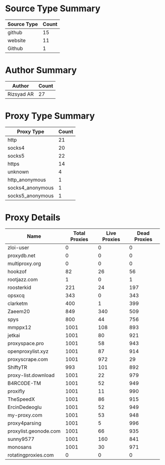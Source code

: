 # Source Type Summary

| Source Type | Count |
|-------------|-------|
| github | 15 |
| website | 11 |
| Github | 1 |


# Author Summary

| Author | Count |
|--------|-------|
| Rizsyad AR | 27 |


# Proxy Type Summary

| Proxy Type | Count |
|------------|-------|
| http | 21 |
| socks4 | 20 |
| socks5 | 22 |
| https | 14 |
| unknown | 4 |
| http_anonymous | 1 |
| socks4_anonymous | 1 |
| socks5_anonymous | 1 |


# Proxy Details

| Name | Total Proxies | Live Proxies | Dead Proxies |
|------|---------------|--------------|---------------|
| zloi-user | 0 | 0 | 0 |
| proxydb.net | 0 | 0 | 0 |
| multiproxy.org | 0 | 0 | 0 |
| hookzof | 82 | 26 | 56 |
| rootjazz.com | 1 | 0 | 1 |
| roosterkid | 221 | 24 | 197 |
| opsxcq | 343 | 0 | 343 |
| clarketm | 400 | 1 | 399 |
| Zaeem20 | 849 | 340 | 509 |
| spys | 800 | 44 | 756 |
| mmppx12 | 1001 | 108 | 893 |
| jetkai | 1001 | 80 | 921 |
| proxyspace.pro | 1001 | 58 | 943 |
| openproxylist.xyz | 1001 | 87 | 914 |
| proxyscrape.com | 1001 | 972 | 29 |
| ShiftyTR | 993 | 101 | 892 |
| proxy-list.download | 1001 | 22 | 979 |
| B4RC0DE-TM | 1001 | 52 | 949 |
| proxifly | 1001 | 11 | 990 |
| TheSpeedX | 1001 | 86 | 915 |
| ErcinDedeoglu | 1001 | 52 | 949 |
| my-proxy.com | 1001 | 53 | 948 |
| proxy4parsing | 1001 | 5 | 996 |
| proxylist.geonode.com | 1001 | 66 | 935 |
| sunny9577 | 1001 | 160 | 841 |
| monosans | 1001 | 30 | 971 |
| rotatingproxies.com | 0 | 0 | 0 |
